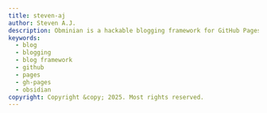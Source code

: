 ```yaml
---
title: steven-aj
author: Steven A.J.
description: Obminian is a hackable blogging framework for GitHub Pages built with SvelteKit. Content is markdown rendered to HTML and intended to be managed with Obsidian.
keywords:
  - blog
  - blogging
  - blog framework
  - github
  - pages
  - gh-pages
  - obsidian
copyright: Copyright &copy; 2025. Most rights reserved.
---
```

